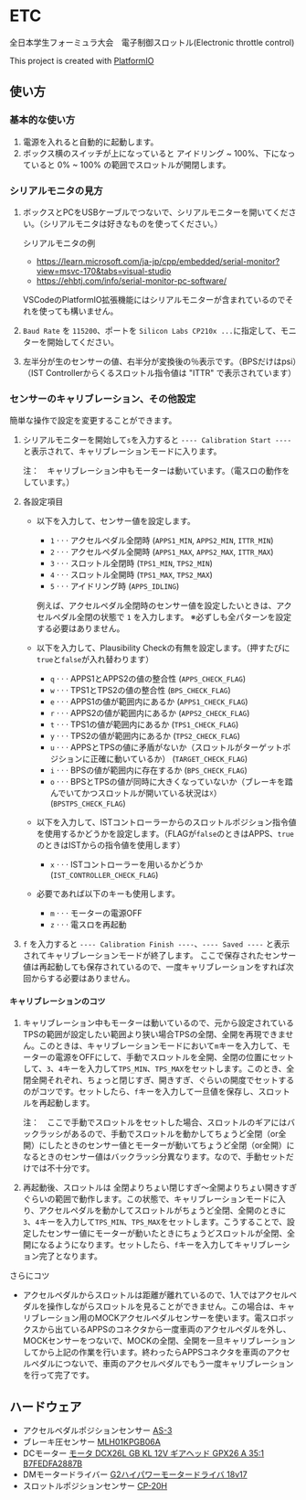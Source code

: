 # ETC
全日本学生フォーミュラ大会　電子制御スロットル(Electronic throttle control)

This project is created with [PlatformIO](https://platformio.org/)


## 使い方
### 基本的な使い方
1. 電源を入れると自動的に起動します。
1. ボックス横のスイッチが上になっていると アイドリング ~ 100%、下になっていると 0% ~ 100% の範囲でスロットルが開閉します。

### シリアルモニタの見方
1. ボックスとPCをUSBケーブルでつないで、シリアルモニターを開いてください。（シリアルモニタは好きなものを使ってください。）

    シリアルモニタの例
    * https://learn.microsoft.com/ja-jp/cpp/embedded/serial-monitor?view=msvc-170&tabs=visual-studio
    * https://ehbtj.com/info/serial-monitor-pc-software/
    
    VSCodeのPlatformIO拡張機能にはシリアルモニターが含まれているのでそれを使っても構いません。
1. `Baud Rate` を `115200`、ポートを `Silicon Labs CP210x ...`に指定して、モニターを開始してください。 
1. 左半分が生のセンサーの値、右半分が変換後の％表示です。（BPSだけはpsi）（IST Controllerからくるスロットル指令値は "ITTR" で表示されています）

### センサーのキャリブレーション、その他設定
簡単な操作で設定を変更することができます。
1. シリアルモニターを開始して`s`を入力すると `---- Calibration Start ----` と表示されて、キャリブレーションモードに入ります。

    注：　キャリブレーション中もモーターは動いています。（電スロの動作をしています。）

1. 各設定項目
    * 以下を入力して、センサー値を設定します。
        * `1` $\cdot\cdot\cdot$ アクセルペダル全閉時 (`APPS1_MIN`, `APPS2_MIN`, `ITTR_MIN`)
        * `2` $\cdot\cdot\cdot$ アクセルペダル全開時 (`APPS1_MAX`, `APPS2_MAX`, `ITTR_MAX`)
        * `3` $\cdot\cdot\cdot$ スロットル全閉時 (`TPS1_MIN`, `TPS2_MIN`)
        * `4` $\cdot\cdot\cdot$ スロットル全開時 (`TPS1_MAX`, `TPS2_MAX`)
        * `5` $\cdot\cdot\cdot$ アイドリング時 (`APPS_IDLING`)

        例えば、アクセルペダル全閉時のセンサー値を設定したいときは、アクセルペダル全閉の状態で `1` を入力します。
        ※必ずしも全パターンを設定する必要はありません。

    * 以下を入力して、Plausibility Checkの有無を設定します。（押すたびに`true`と`false`が入れ替わります）
        * `q` $\cdot\cdot\cdot$ APPS1とAPPS2の値の整合性 (`APPS_CHECK_FLAG`)
        * `w` $\cdot\cdot\cdot$ TPS1とTPS2の値の整合性 (`BPS_CHECK_FLAG`)
        * `e` $\cdot\cdot\cdot$ APPS1の値が範囲内にあるか (`APPS1_CHECK_FLAG`)
        * `r` $\cdot\cdot\cdot$ APPS2の値が範囲内にあるか (`APPS2_CHECK_FLAG`)
        * `t` $\cdot\cdot\cdot$ TPS1の値が範囲内にあるか (`TPS1_CHECK_FLAG`)
        * `y` $\cdot\cdot\cdot$ TPS2の値が範囲内にあるか (`TPS2_CHECK_FLAG`)
        * `u` $\cdot\cdot\cdot$ APPSとTPSの値に矛盾がないか（スロットルがターゲットポジションに正確に動いているか） (`TARGET_CHECK_FLAG`)
        * `i` $\cdot\cdot\cdot$ BPSの値が範囲内に存在するか (`BPS_CHECK_FLAG`)
        * `o` $\cdot\cdot\cdot$ BPSとTPSの値が同時に大きくなっていないか（ブレーキを踏んでいてかつスロットルが開いている状況は☓） (`BPSTPS_CHECK_FLAG`)

    * 以下を入力して、ISTコントローラーからのスロットルポジション指令値を使用するかどうかを設定します。（FLAGが`false`のときはAPPS、`true`のときはISTからの指令値を使用します）
        * `x` $\cdot\cdot\cdot$ ISTコントローラーを用いるかどうか (`IST_CONTROLLER_CHECK_FLAG`)

    * 必要であれば以下のキーも使用します。
        * `m` $\cdot\cdot\cdot$ モーターの電源OFF
        * `z` $\cdot\cdot\cdot$ 電スロを再起動

1. `f` を入力すると `---- Calibration Finish ----`、`---- Saved ----` と表示されてキャリブレーションモードが終了します。
    ここで保存されたセンサー値は再起動しても保存されているので、一度キャリブレーションをすれば次回からする必要はありません。

#### キャリブレーションのコツ
1. キャリブレーション中もモーターは動いているので、元から設定されているTPSの範囲が設定したい範囲より狭い場合TPSの全閉、全開を再現できません。このときは、キャリブレーションモードにおいて`m`キーを入力して、モーターの電源をOFFにして、手動でスロットルを全開、全閉の位置にセットして、`3`、`4`キーを入力して`TPS_MIN`、`TPS_MAX`をセットします。このとき、全閉全開それぞれ、ちょっと閉じすぎ、開きすぎ、ぐらいの開度でセットするのがコツです。セットしたら、`f`キーを入力して一旦値を保存し、スロットルを再起動します。
    
    注：　ここで手動でスロットルをセットした場合、スロットルのギアにはバックラッシがあるので、手動でスロットルを動かしてちょうど全閉（or全開）にしたときのセンサー値とモーターが動いてちょうど全閉（or全開）になるときのセンサー値はバックラッシ分異なります。なので、手動セットだけでは不十分です。

1. 再起動後、スロットルは 全閉よりちょい閉じすぎ～全開よりちょい開きすぎ ぐらいの範囲で動作します。この状態で、キャリブレーションモードに入り、アクセルペダルを動かしてスロットルがちょうど全閉、全開のときに`3`、`4`キーを入力して`TPS_MIN`、`TPS_MAX`をセットします。こうすることで、設定したセンサー値にモーターが動いたときにちょうどスロットルが全閉、全開になるようになります。セットしたら、`f`キーを入力してキャリブレーション完了となります。

さらにコツ

* アクセルペダルからスロットルは距離が離れているので、1人ではアクセルペダルを操作しながらスロットルを見ることができません。この場合は、キャリブレーション用のMOCKアクセルペダルセンサーを使います。電スロボックスから出ているAPPSのコネクタから一度車両のアクセルペダルを外し、MOCKセンサーをつないで、MOCKの全閉、全開を一旦キャリブレーションしてから上記の作業を行います。終わったらAPPSコネクタを車両のアクセルペダルにつないで、車両のアクセルペダルでもう一度キャリブレーションを行って完了です。


## ハードウェア
- アクセルペダルポジションセンサー [AS-3](https://www.ipros.jp/product/detail/2000527534/)
- ブレーキ圧センサー [MLH01KPGB06A](https://sps.honeywell.com/jp/ja/products/advanced-sensing-technologies/industrial-sensing/industrial-sensors/industrial-pressure-sensors/mlh-series)
- DCモーター [モータ DCX26L GB KL 12V ギアヘッド GPX26 A 35:1 B7FEDFA2887B](https://www.maxongroup.co.jp/maxon/view/configurator?from=%2Fmaxon%2Fview%2Fcontent%2Fcart&configId=B7FEDFA2887B)
- DMモータードライバー [G2ハイパワーモータードライバ 18v17](https://www.pololu.com/product/2991)
- スロットルポジションセンサー [CP-20H](https://www.midori.co.jp/products/potentiometer/angle_sensor/orange_pot/cp-20h)

